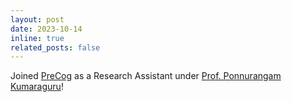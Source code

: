 ```yaml
---
layout: post
date: 2023-10-14 
inline: true
related_posts: false
---
```


Joined [PreCog](https://precog.iiit.ac.in/) as a Research Assistant under [Prof. Ponnurangam Kumaraguru](https://www.iiit.ac.in/faculty/ponnurangam-kumaraguru/)!
